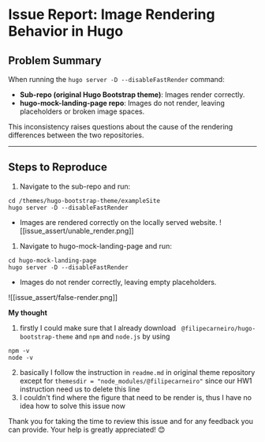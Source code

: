 # Issue Report: Image Rendering Behavior in Hugo

## **Problem Summary**
When running the `hugo server -D --disableFastRender` command:
- **Sub-repo (original Hugo Bootstrap theme)**: Images render correctly.
- **hugo-mock-landing-page repo**: Images do not render, leaving placeholders or broken image spaces.

This inconsistency raises questions about the cause of the rendering differences between the two repositories.

---

## **Steps to Reproduce**

1. Navigate to the sub-repo and run:

```
cd /themes/hugo-bootstrap-theme/exampleSite
hugo server -D --disableFastRender
```

-  Images are rendered correctly on the locally served website.
![[issue_assert/unable_render.png]]
  

1. Navigate to hugo-mock-landing-page and run:

```
cd hugo-mock-landing-page
hugo server -D --disableFastRender
```
-  Images do not render correctly, leaving empty placeholders.

![[issue_assert/false-render.png]]


**My thought**
1. firstly I could make sure that I already download 
` @filipecarneiro/hugo-bootstrap-theme` and `npm` and `node.js` by using 
```
npm -v
node -v
```

2. basically I follow the instruction in `readme.md` in original theme repository except for `themesdir = "node_modules/@filipecarneiro"` since our HW1 instruction need us to delete this line
3. I couldn't find where the figure that need to be render is, thus I have no idea how to solve this issue now

Thank you for taking the time to review this issue and for any feedback you can provide. Your help is greatly appreciated! 😊
